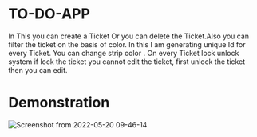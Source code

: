 # TO-DO-APP
In This you can create a Ticket Or you can delete the Ticket.Also you can filter the ticket on the basis of color. In this I am generating unique Id for every Ticket. You can change strip color . On every Ticket lock unlock system if lock the ticket you cannot edit the ticket, first unlock the ticket then you can edit.

# Demonstration
![Screenshot from 2022-05-20 09-46-14](https://user-images.githubusercontent.com/56158611/169449479-40fe1000-76f8-4d97-b6ae-9db2398096e9.png)

